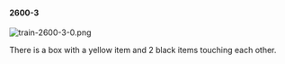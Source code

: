 #### 2600-3
![train-2600-3-0.png](https://github.com/lil-lab/nlvr/raw/master/nlvr/train/images/68/train-2600-3-0.png "train-2600-3-0.png")

There is a box with a yellow item and 2 black items touching each other.